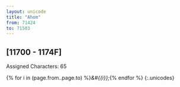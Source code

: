 ```yaml
---
layout: unicode
title: "Ahom"
from: 71424
to: 71503
---
```


## 	[11700 - 1174F]

Assigned Characters: 65

{% for i in (page.from..page.to) %}<i>&#{{i}};</i>{% endfor %}
{:.unicodes}
